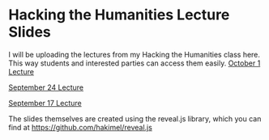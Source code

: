 # Hacking the Humanities Lecture Slides
I will be uploading the lectures from my Hacking the Humanities class here. This way students and interested parties can access them easily.
[October 1 Lecture](https://vierth.github.io/hth2018Lectures/Oct1)

[September 24 Lecture](https://vierth.github.io/hth2018Lectures/Sept24)

[September 17 Lecture](https://vierth.github.io/hth2018Lectures/Sept17)

The slides themselves are created using the reveal.js library, which you can find at https://github.com/hakimel/reveal.js